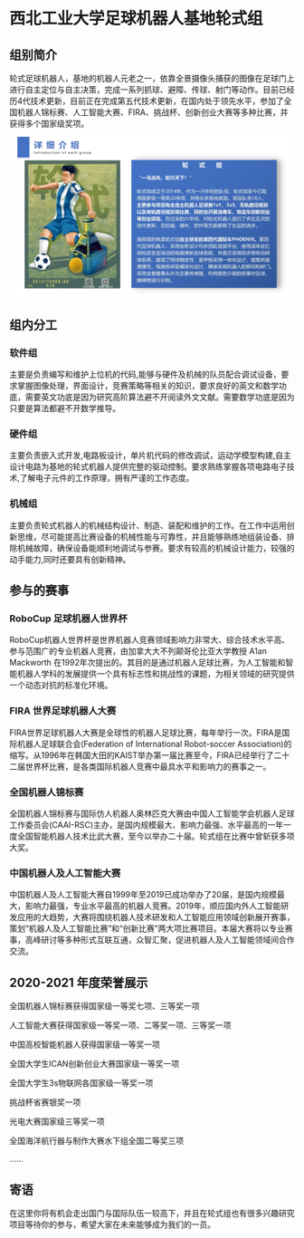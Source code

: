 # 西北工业大学足球机器人基地轮式组

## 组别简介

​	轮式足球机器人，基地的机器人元老之一，依靠全景摄像头捕获的图像在足球门上进行自主定位与自主决策，完成一系列抓球、避障、传球、射门等动作。目前已经历4代技术更新，目前正在完成第五代技术更新，在国内处于领先水平，参加了全国机器人锦标赛、人工智能大赛、FIRA、挑战杯、创新创业大赛等多种比赛，并获得多个国家级奖项。

![轮式介绍](../../resource/questions/ls-introduction.jpg)

## 组内分工

### 软件组

主要是负责编写和维护上位机的代码,能够与硬件及机械的队员配合调试设备，要求掌握图像处理，界面设计，竞赛策略等相关的知识，要求良好的英文和数学功底，需要英文功底是因为研究高阶算法避不开阅读外文文献。需要数学功底是因为只要是算法都避不开数学推导。

### 硬件组

主要负责嵌入式开发,电路板设计，单片机代码的修改调试，运动学模型构建,自主设计电路为基地的轮式机器人提供完整的驱动控制。要求熟练掌握各项电路电子技术,了解电子元件的工作原理，拥有严谨的工作态度。

### 机械组

主要负责轮式机器人的机械结构设计、制造、装配和维护的工作。在工作中运用创新思维，尽可能提高比赛设备的机械性能与可靠性，并且能够熟练地组装设备、排除机械故障，确保设备能顺利地调试与参赛。要求有较高的机械设计能力，较强的动手能力,同时还要具有创新精神。

## 参与的赛事

### RoboCup 足球机器人世界杯

RoboCup机器人世界杯是世界机器人竞赛领域影响力非常大、综合技术水平高、参与范围广的专业机器人竞赛，由加拿大大不列颠哥伦比亚大学教授 A1an Mackworth 在1992年次提出的。其目的是通过机器人足球比赛，为人工智能和智能机器人学科的发展提供一个具有标志性和挑战性的课题，为相关领域的研究提供一个动态对抗的标准化环境。

### FIRA 世界足球机器人大赛

FIRA世界足球机器人大赛是全球性的机器人足球比赛，每年举行一次。FIRA是国际机器人足球联合会(Federation of International Robot-soccer Association)的缩写。从1996年在韩国大田的KAIST举办第一届比赛至今，FIRA已经举行了二十二届世界杯比赛，是各类国际机器人竞赛中最具水平和影响力的赛事之一。

### 全国机器人锦标赛

全国机器人锦标赛与国际仿人机器人奥林匹克大赛由中国人工智能学会机器人足球工作委员会(CAAI-RSC)主办，是国内规模最大、影响力最强、水平最高的一年一度全国智能机器人技术比武大赛，至今以举办二十届。轮式组在比赛中曾斩获多项大奖。

### 中国机器人及人工智能大赛

中国机器人及人工智能大赛自1999年至2019已成功举办了20届，是国内规模最大，影响力最强，专业水平最高的机器人竞赛。2019年，顺应国内外人工智能研发应用的大趋势，大赛将围绕机器人技术研发和人工智能应用领域创新展开赛事，策划“机器人及人工智能比赛”和“创新比赛”两大项比赛项目。本届大赛将以专业赛事，高峰研讨等多种形式互联互通，众智汇聚，促进机器人及人工智能领域间合作交流。

## 2020-2021 年度荣誉展示

全国机器人锦标赛获得国家级一等奖七项、三等奖一项

人工智能大赛获得国家级一等奖一项、二等奖一项、三等奖一项

中国高校智能机器人获得国家级一等奖一项

全国大学生ICAN创新创业大赛国家级一等奖一项

全国大学生3s物联网各国家级一等奖一项

挑战杯省赛银奖一项

光电大赛国家级三等奖一项

全国海洋航行器与制作大赛水下组全国二等奖三项

……

## 寄语

在这里你将有机会走出国门与国际队伍一较高下，并且在轮式组也有很多兴趣研究项目等待你的参与，希望大家在未来能够成为我们的一员。